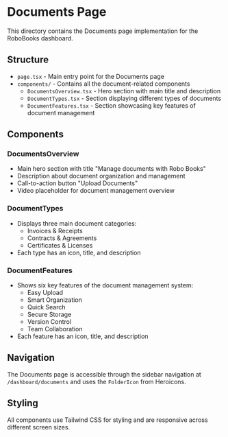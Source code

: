 # Documents Page

This directory contains the Documents page implementation for the RoboBooks dashboard.

## Structure

- `page.tsx` - Main entry point for the Documents page
- `components/` - Contains all the document-related components
  - `DocumentsOverview.tsx` - Hero section with main title and description
  - `DocumentTypes.tsx` - Section displaying different types of documents
  - `DocumentFeatures.tsx` - Section showcasing key features of document management

## Components

### DocumentsOverview
- Main hero section with title "Manage documents with Robo Books"
- Description about document organization and management
- Call-to-action button "Upload Documents"
- Video placeholder for document management overview

### DocumentTypes
- Displays three main document categories:
  - Invoices & Receipts
  - Contracts & Agreements
  - Certificates & Licenses
- Each type has an icon, title, and description

### DocumentFeatures
- Shows six key features of the document management system:
  - Easy Upload
  - Smart Organization
  - Quick Search
  - Secure Storage
  - Version Control
  - Team Collaboration
- Each feature has an icon, title, and description

## Navigation

The Documents page is accessible through the sidebar navigation at `/dashboard/documents` and uses the `FolderIcon` from Heroicons.

## Styling

All components use Tailwind CSS for styling and are responsive across different screen sizes. 